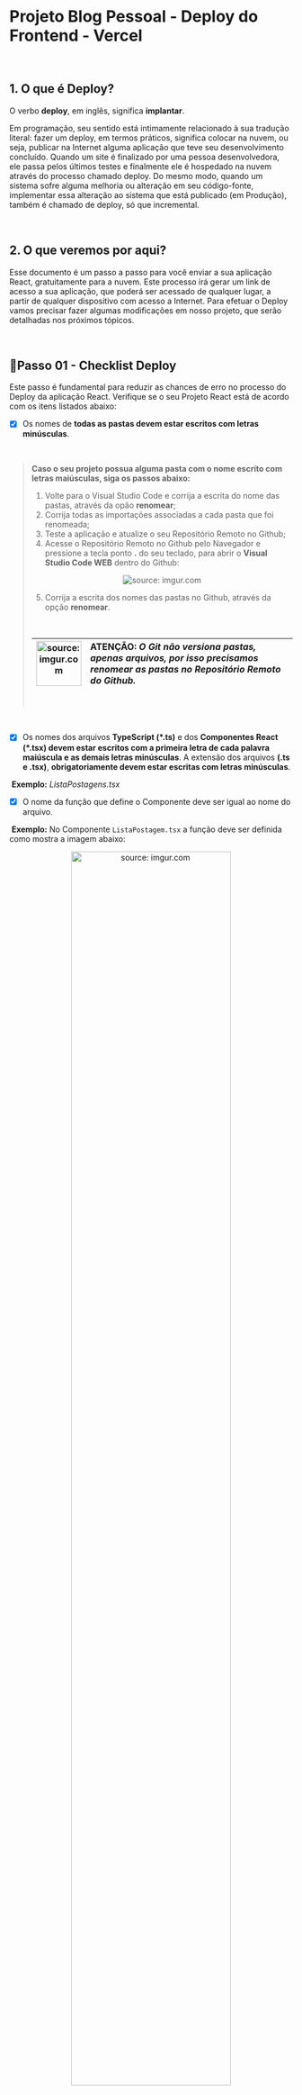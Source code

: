 <h1>Projeto Blog Pessoal - Deploy do Frontend - Vercel</h1>

  <br />



<h2>1. O que é Deploy?</h2>



O verbo **deploy**, em inglês, significa **implantar**.

Em programação, seu sentido está intimamente relacionado à sua tradução literal: fazer um deploy, em termos práticos, significa colocar na nuvem, ou seja, publicar na Internet alguma aplicação que teve seu desenvolvimento concluído.
Quando um site é finalizado por uma pessoa desenvolvedora, ele passa pelos últimos testes e finalmente ele é hospedado na nuvem através do processo chamado deploy.
Do mesmo modo, quando um sistema sofre alguma melhoria ou alteração em seu código-fonte, implementar essa alteração ao sistema que está publicado (em Produção), também é chamado de deploy, só que incremental.

<br />

<h2>2. O que veremos por aqui?</h2>



Esse documento é um passo a passo para você enviar a sua aplicação React, gratuitamente para a nuvem. Este processo irá gerar um link de acesso a sua aplicação, que poderá ser acessado de qualquer lugar, a partir de qualquer dispositivo com acesso a Internet. 
Para efetuar o Deploy vamos precisar fazer algumas modificações em nosso projeto, que serão detalhadas nos próximos tópicos.

<br />

<h2 id="local">👣Passo 01 - Checklist Deploy</h2>



Este passo é fundamental para reduzir as chances de erro no processo do Deploy da aplicação React. Verifique se o seu Projeto React está de acordo com os itens listados abaixo:

- [x] Os nomes de **todas as pastas devem estar escritos com letras minúsculas**.

<br />

> **Caso o seu projeto possua alguma pasta com o nome escrito com letras maiúsculas, siga os passos abaixo:**
>
> 1. Volte para o Visual Studio Code e corrija a escrita do nome das pastas, através da opão **renomear**;
> 2. Corrija todas as importações associadas a cada pasta que foi renomeada;
> 3. Teste a aplicação e atualize o seu Repositório Remoto no Github;
> 4. Acesse o Repositório Remoto no Github pelo Navegador e pressione a tecla ponto **.** do seu teclado, para abrir o **Visual Studio Code WEB** dentro do Github:
>
> <div align="center"><img  src="https://i.imgur.com/8AeqYhi.png"  title="source: imgur.com"  /></div>
>
> 5. Corrija a escrita dos nomes das pastas no Github, através da opção **renomear**.
>
> <br />
>
> | <img src="https://i.imgur.com/hOgWvSc.png" title="source: imgur.com" width="80px"/> | <div align="left"> **ATENÇÃO:** *O Git não versiona pastas, apenas arquivos, por isso  precisamos renomear as pastas no Repositório Remoto do Github.* </div> |
> | ------------------------------------------------------------ | ------------------------------------------------------------ |
>
> <br />

<br />

- [x] Os nomes dos arquivos **TypeScript (*.ts)** e dos **Componentes React (*.tsx) devem estar escritos com a primeira letra de cada palavra maiúscula e as demais letras minúsculas**. A extensão dos arquivos **(.ts e .tsx)**, **obrigatoriamente devem estar escritas com letras minúsculas**. 

​	**Exemplo:** *ListaPostagens.tsx*

- [x] O nome da função que define o Componente deve ser igual ao nome do arquivo. 

​	**Exemplo:** No Componente `ListaPostagem.tsx` a função deve ser definida como mostra a imagem abaixo:

<div align="center"><img  src="https://i.imgur.com/M7dvekQ.png"  title="source: imgur.com"  width="75%"/></div>

<br />

> [!NOTE]
>
> *Observe que tanto na assinatura da função, quanto na exportação da função (indicados na imagem acima pelas setas verdes), a grafia do nome está exatamente igual ao nome do arquivo .tsx*

<br />

- [x] Verifique se as importações dos Componentes e Bibliotecas estão corretas, **principalmente em relação a escrita** (letras maiúsculas e minúsculas).

<br />

<h2 id="local">👣Passo 02 - Testar o Projeto React no seu computador</h2>



1. Execute a sua aplicação localmente pelo Visual Studio Code

2. Abra o Projeto React no seu navegador

3. A sua aplicação deverá exibir a tela de **Login (Usuário e Senha)**. 

4. Cadastre um novo Usuário na aplicação e experimente fazer o login.

5. Após o login, teste todas as funcionalidades do seu Projeto.

6. Antes de continuar a configuração do projeto para efetuar o Deploy, não esqueça de **parar a execução do Projeto no Terminal do Visual Studio Code**.

<br />

> [!IMPORTANT]
>
> Não esqueça de checar se o usuário **root@root.com** está ativo no Backend, e principalmente não altere ou divulgue a senha padrão. Os instrutores da sua turma utilizarão este usuário para abrir, testar e corrigir a sua aplicação.

<br />

> [!WARNING]
>
> **Lembre-se que antes de fazer o Deploy é fundamental que a aplicação esteja rodando e sem erros.**

<br />

<h2>👣 Passo 03 - Criar uma conta grátis na Vercel</h2>

<br />

<h3>3.1 O que é a Vercel?</h3>



A **Vercel** é uma plataforma de computação em nuvem que permite que os desenvolvedores construam e dimensionem uma aplicação web personalizada com suas ferramentas e estruturas favoritas. Você pode implantar seu código-fonte diretamente a partit do Git ouvia CLI (Terminal), desfrutar de tempos de carregamento rápidos, segurança e colaboração com sua equipe. A Vercel é conhecida por ser a criadora do framework **Next JS**, voltado para o React. Além disso, a plataforma oferece uma série de recursos, como templates de início rápido, streaming sem configuração, infraestrutura altamente otimizada, escalabilidade e muito mais. 

A **Vercel**  é classificada como um **PaaS** (plataforma como serviço), ou seja, é um conjunto de serviços para criar e gerenciar aplicativos na nuvem. PaaS fornece os componentes de infraestrutura, que permitem que as pessoas Desenvolvedoras criem, integrem, migrem, implementem, protejam e gerenciem aplicativos móveis e da web, de forma simples e rápida.

> **Modelos de Serviços na Nuvem:**
>
> - **Plataforma como um serviço (PaaS):** Um provedor de serviços oferece acesso a um ambiente baseado em cloud no qual os usuários podem desenvolver e fornecer aplicativos. Além do **Netlify**, o **Netlify** e o **Azure** da Microsoft também utilizam este modelo.
> - **Infraestrutura como um serviço (IaaS):**  Um provedor de serviços fornece aos clientes acesso Pay As You Go (Pague pelo que você usar), para armazenamento, rede, servidores e outros recursos de computação na cloud. O **AWS da Amazon e a Digital Ocean** seguem este modelo.
> - **Software como um serviço (SaaS):** Um provedor de serviços oferece softwares e aplicativos por meio da Internet. Os usuários subscrevem ao software e o acessam por meio da web ou de API's do fabricante. o **Google Apps e do Microsoft Office 365** seguem este modelo.

Um grande diferencial da Vercel é que ele oferece **contas gratuitas**, o chamado **Plano Hobby**, com algumas limitações, que permitem hospedar aplicações desenvolvidas em diversos Frameworks e Bibliotecas Frontend como: **React, Angular, VUE, NEXT, entre outros**.

**Principais Limitações do Plano Gratuito:**

- Ambientes limitados, 
- Não oferece suporte a e-mail
- Não oferece suporte de **SLA (Service Level Agreement)**, ou seja, um Acordo de Nível de Serviço, que se trata de um contrato que estabelece os direitos e as obrigações entre contratado e contratante, visando alinhar expectativas e garantir o cumprimento da qualidade, da quantidade, dos prazos e de outros aspectos relevantes de um acordo.
- Não oferece suporte ao Deploy de Repositórios criados dentro de uma Organização do Github.

**Principais Vantagens do Plano Gratuito:**

- **O Plano Hobby não é um Plano de avaliação do serviço:** O plano gratuito não tem data de validade, pois é um nível gratuito e não uma avaliação gratuita.
- **Configuração do Projeto e Deploy**: No painel da Vercel, podemos criar um novo projeto ou associar ao seu repositório de código fonte, além de configurar opções de deploy, como o ambiente (produção, desenvolvimento, etc.), variáveis de ambiente e as configurações de domínio, se necessário.
- **Deploy Automático**: A Vercel suporta a implantação automática, o que significa que, sempre que você envia alterações para o repositório associado, a Vercel automaticamente constrói e implanta a nova versão da aplicação.
- **Monitoramento e Logs**: Após a implantação, a Vercel oferece ferramentas de monitoramento e geração de logs para ajudar a rastrear o desempenho e os erros da aplicação.
- **Domínio Personalizado**: Se desejar, você pode configurar um domínio personalizado para a aplicação, o que envolve configurações DNS e SSL.
- **Atualizações Contínuas**: À medida que você faz alterações na aplicação, pode continuar a enviar novas versões para a Vercel, e o processo de deploy é repetido automaticamente.
- **Escalabilidade**: A Vercel oferece escalabilidade automática, o que significa que a aplicação se ajustará automaticamente ao volume de tráfego, garantindo que ela permaneça disponível mesmo com grande demanda.

<br />

<div align="left"><img src="https://i.imgur.com/QTJW29A.png" title="source: imgur.com" width="4%"/> <a href="https://vercel.com/docs" target="_blank"><b>Documentação da Vercel</b></a></div>

<br />

Vamos criar a conta na Vercel para fazermos o Deploy:

1) Acesse o endereço: **https://vercel.com/**

<div align="center"><img  src="https://i.imgur.com/slB4Yn9.png"  title="source: imgur.com"  /></div>

2. Na página inicial, clique no botão **Sign Up**, no canto superior direito.

<div  align="center"><img  src="https://i.imgur.com/5bx4zIz.png"  title="source: imgur.com"  width="90%"/></div>

3. Na janela **Create Your Vercel Account**, selecione a primeira opção (**Hobby**).

<div  align="center"><img  src="https://i.imgur.com/8Zi6AIQ.png"  title="source: imgur.com"  /></div>

4. Na sequência, insira o seu nome e clique em **Continue**.

<div  align="center"><img  src="https://i.imgur.com/M3S47Jq.png"  title="source: imgur.com"  /></div>

5. Na janela **Let's connect your Git provider**, a Vercel solicitará que você escolha uma das 3 plataformas Git para criar a  sua conta e compartilhar o seu código durante o processo do Deploy. Clique na opção **Continue with Github** e aguarde até que a conexão entre as plataformas seja finalizada.

<div  align="center"><img  src="https://i.imgur.com/sdbbwI7.png"  title="source: imgur.com" /></div>

6. Na próxima janela, caso seja solicitado, digite o endereço do e-mail ou usuário do Github, além da senha, que você utiliza para acessar a sua conta do **Github**, e em seguida clique no botão  **Sign in**.

<div  align="center"><img  src="https://i.imgur.com/hiQ3qjp.png" title="source: imgur.com" /></div>

7. Na próxima janela, autorize a Vercel a acessar a sua conta do Github, clicando no botão  **Authorize Vercel**.

<div  align="center"><img  src="https://i.imgur.com/1Szg2qv.png" title="source: imgur.com" /></div>

8. Depois de autorizar o acesso da sua conta Verce,l na sua conta do Github, sua conta será validada e você será redirecionado para a tela de configuração **Vercel**, como mostra a imagem abaixo:

<div  align="center"><img  src="https://i.imgur.com/FkzzYwA.png" title="source: imgur.com"  /></div>

<br />

> [!WARNING]
>
> **Conclua todas etapas do processo de criação da conta na Vercel antes de avançar para o próximo passo do Deploy.**

<br />

<h2>👣 Passo 04 - Ocultar a URL (endereço) da API no Projeto React</h2>



Para que ninguém saiba o endereço do deploy do seu Backend, vamos ocultar a URL do Backend, através da criação de uma Variável de Ambiente:

1. **Dentro da pasta raiz do Projeto React**, crie um arquivo chamado **.env**, como mostra a imagem abaixo:

<div align="center"><img src="https://i.imgur.com/gWhc1PM.png" title="source: imgur.com" /></div>

<br />

> [!CAUTION]
>
> Um Erro muito comum é criar o arquivo **.env** dentro de alguma pasta do projeto. O arquivo **.env**, **<u>obrigatoriamente deve ser criado na pasta raiz do seu projeto (blogpessoal)</u>**, como mostra a imagem acima. Caso contrário, o seu Projeto React deixará de funcionar localmente.

<br />

2. Na pasta **src/services**, abra o arquivo **Service.ts** 

<div align="center"><img src="https://i.imgur.com/nJ3rJPb.png" title="source: imgur.com" /></div>

3. Localize o trecho de código abaixo:

<div align="center"><img src="https://i.imgur.com/XepCKt4.png" title="source: imgur.com" /></div>

4. Copie <u>**apenas o endereço do deploy do seu Backend**</u> (no local indicado pela seta verde na imagem acima)
5. Dentro do arquivo **.env**, adicione este endereço na variável de ambiente **VITE_API_URL**, conforme o exemplo abaixo:

```bash
VITE_API_URL=https://meuprojeto.onrender.com
```

<br />

| <img src="https://i.imgur.com/vVDBDG0.png" title="source: imgur.com" width="100px"/> | <div align="left"> **ALERTA DE BSM:** *Mantenha a Atenção aos Detalhes ao criar o arquivo .env. O endereço https inserido na variável <u>deve ser o endereço do Deploy da sua aplicação na nuvem</u>, sem nenhum caminho adicional, ou seja, o endereço principal, assim como foi adicionado na Service, sem as aspas no caso do arquivo .env.* </div> |
| ------------------------------------------------------------ | ------------------------------------------------------------ |

<br />

> [!WARNING]
>
> O nome da variável deve ser escrito em letras maiúsculas (**VITE_API_URL**), e o nome obrigatoriamente deve começar com o prefixo ‘**VITE_**’, devido a uma regra de funcionamento interno do Vite, que usamos para criar o projeto React.

<br />

Na sequência, na nossa Classe Service, vamos alterar a **BaseURL** do **Axios**, para utilizar essa variável, da seguinte forma:

1. Volte para o arquivo **Service**, localizado na pasta **src/services**
2. Altere a BaseURL pelo trecho de código abaixo:

```tsx
baseURL: import.meta.env.VITE_API_URL
```

3. após a alteração, a **BaseURL** ficará igual a imagem abaixo:

<div align="center"><img src="https://i.imgur.com/WHXYmA2.png" title="source: imgur.com" /></div>

Para finalizar, vamos modiﬁcar o nosso arquivo **.gitignore**, para que o nosso arquivo **.env** não seja enviado para o Github, funcionando apenas no nosso computador, da seguinte forma:

1. Abra o arquivo **.gitignore**, localizado na pasta raiz do projeto:

<div align="center"><img src="https://i.imgur.com/R4p82QU.png" title="source: imgur.com" /></div>

2. Adicione a linha abaixo no arquivo **.gitignore**:

```tsx
.env
```

3. após a alteração, o arquivo **.gitignore** ficará semelhante a imagem abaixo:

<div align="center"><img src="https://i.imgur.com/BO2DAk5.png" title="source: imgur.com" /></div>

A linha adicionada pode ser colocada em qualquer ponto do arquivo, não precisa estar exatamente no mesmo local indicado na imagem acima.

<br />

<h2>👣 Passo 05 - Desativar o Lint</h2>



Para evitar erros no deploy, vamos veriﬁcar se o **Lint** está ativado no projeto. Caso esteja, iremos desativá-lo.

> **Lint:** É uma ferramenta de análise de código estático usada para sinalizar erros de programação, bugs,  erros estilísticos e construções suspeitas. 

1. Abra o arquivo **tsconfig.json**, localizado na pasta raiz do projeto:

<div align="center"><img src="https://i.imgur.com/55D6q8P.png" title="source: imgur.com" /></div>

2. Localize as linhas abaixo no arquivo **tsconfig.json**:

```json
/* Linting */
    "strict": true,
    "noUnusedLocals": true,
    "noUnusedParameters": true,
    "noFallthroughCasesInSwitch": true
```

3. Se estas linhas forem encontradas no arquivo **tsconfig.json**, deixe estas linhas comentadas, como mostra o trecho de código abaixo:

```json
/* Linting */
    // "strict": true,
    // "noUnusedLocals": true,
    // "noUnusedParameters": true,
    // "noFallthroughCasesInSwitch": true
```

4. Caso estas linhas não sejam encontradas no arquivo **tsconfig.json**, verifique se o seu projeto possui um arquivo chamado **tsconfig.app.json**, como mostra a imagem abaixo:

<div align="center"><img src="https://i.imgur.com/buakSo0.png" title="source: imgur.com" /></div>

5. Localize as linhas abaixo no arquivo **tsconfig.app.json**:

```json
/* Linting */
    "strict": true,
    "noUnusedLocals": true,
    "noUnusedParameters": true,
    "noFallthroughCasesInSwitch": true
```

6. Se estas linhas forem encontradas no arquivo **tsconfig.app.json**, deixe estas linhas comentadas, como mostra o trecho de código abaixo:

```json
/* Linting */
    // "strict": true,
    // "noUnusedLocals": true,
    // "noUnusedParameters": true,
    // "noFallthroughCasesInSwitch": true
```

7. Caso estas linhas não sejam encontradas em nenhum dos dois arquivos, ignore este passo.

</br>

<h2>👣 Passo 06 - Apagar o arquivo package-lock.json</h2>



O arquivo **package-lock.json**, assim como o arquivo **yarn.lock**, permite que os Gerenciadores de Pacotes NPM e Yarn encontrem as dependências dentro da pasta **node_modules** de forma rápida e atualize as Bibliotecas quando necessário. Entretanto, os dois juntos podem causar algumas inconsistências no Deploy. 

1. Apague o arquivo **package-lock.json**, localizado na pasta raiz do seu projeto:

<div  align="center"><img  src="https://i.imgur.com/oqRo6Gm.png"  title="source: imgur.com"  /></div>

2. Caso o arquivo **package-lock.json** não exista, ignore este passo.

<br />

> [!CAUTION]
>
> **ATENÇÃO: Muito cuidado para não apagar o arquivo package.json, pois sem este arquivo o seu projeto não irá funcionar, pois nele estão armazenadas a lista de Bibliotecas utilizadas na construção do Projeto entre outras informaçãos fundamentais.**

<br />

<div align="left"><img src="https://i.imgur.com/JACNZiR.png" title="source: imgur.com" width="5%"/> <a href="https://github.com/rafaelq80/blogpessoal_react_2024/tree/27_deploy" target="_blank"><b>Código fonte do projeto finalizado</b></a></div>

<br />

<h2>👣 Passo 07 - Atualizar o repositório do projeto no Github</h2>



1. Envie as atualizações do seu projeto para o repositório do Github, através do **Terminal do Visual Studio Code**, utilizando os comandos abaixo:

   ```bash
    git add .
    
    git commit -m “Deploy do Projeto Blog Pessoal”
    
    git push origin main
   ```

<br />

> [!IMPORTANT]
>
> Para executarmos o Deploy do Projeto React, o mesmo deve estar disponível na **Branch main** do Repositório Remoto do Github. **Todas as plataformas de Deploy, principalmente quando utilizamos uma conta gratuita, sempre utilizam a Branch main do repositório para realizar o processo do Deploy**.

<br />

> [!WARNING]
>
> Para efetuar o Deploy, o projeto React **OBRIGATORIAMENTE** precisa estar em um **REPOSITÓRIO EXCLUSIVO** no Github e não pode estar **DENTRO DE UMA PASTA**, ou seja, ao abrir o repositório do projeto no Github, o conteúdo exibido será semelhante ao da imagem abaixo.

<br />

<div  align="center"><img  src="https://i.imgur.com/bnCkoTh.png"  title="source: imgur.com"  /></div>

<br />

> [!IMPORTANT]
>
> **Caso o seu repositório esteja diferente da imagem acima, você precisará ajustar o seu repositório.**

<br />

<h2>👣 Passo 08 - Criar o Deploy na Vercel</h2>

<br />

1. De volta a sua conta na Vercel, na Janela **Let's build something new**, no item **Import Git Repository**, clique na opção **Select a Git Namespace**, indicado na imagem abaixo:

<div  align="center"><img  src="https://i.imgur.com/yZg7BNI.png" title="source: imgur.com"  /></div>

2. Na lista de opções que será exibida, clique no item **Add Github Account**.

<div  align="center"><img  src="https://i.imgur.com/zh46Cyr.png" title="source: imgur.com" width="90%"/></div>

3. Na janela **Install Vercel**, clique no botão **Install**, para concordar que a Vercel acesse todos os repositórios da sua conta no Github.

<div  align="center"><img  src="https://i.imgur.com/kB9RIdx.png" title="source: imgur.com" /></div>

4. Após esse processo, todos os seus repositórios serão importados para dentro da sua conta na Vercel.

<div  align="center"><img  src="https://i.imgur.com/exB3eH5.png" title="source: imgur.com" /></div>

5. Localize o repositório do **Projeto Blog Pessoal React** e clique no botão **Import** ao lado do repositório. 

<div  align="center"><img  src="https://i.imgur.com/J5SBaVJ.png" title="source: imgur.com" /></div>

6. A Vercel irá carregar o projeto Blog Pessoal na sua conta e você será redirecionado para a página de Deploy.

<div  align="center"><img src="https://i.imgur.com/O6g2Nxc.png" title="source: imgur.com" /></div>

7. Na opção **Framework Presset**, verifique se está definido como **Vite**. 

<div  align="center"><img src="https://i.imgur.com/TWZqyln.png" title="source: imgur.com" /></div>

8. Caso não esteja, altere para **Vite**.
9. Na sequência, vamos adicionar a variável com a URL do Backend. Clique na opção **Environment Variables**

<div  align="center"><img src="https://i.imgur.com/zRIRx1H.png" title="source: imgur.com" width="90%"/></div>

10. Na propriedade **Key**, insira o nome da variável (**VITE_API_URL**) e na opção **Value**, insira a URL do seu Backend (**[https://meuprojeto.onrender.com](https://meuprojeto.onrender.com/)**), ou seja, **a mesma que você adicionou no arquivo .env**:

<div  align="center"><img src="https://i.imgur.com/cbXXOJ3.png" title="source: imgur.com" width="90%"/></div>

11. Clique no botão **Add** para criar a variável. Obsereve que a nova variável foi adicionada na lista abaixo:

<div  align="center"><img src="https://i.imgur.com/vBx2YMQ.png" title="source: imgur.com" width="90%"/></div>

12. Para iniciar o Deploy, clique no botão **Deploy** e aguarde a finalização do processo.

<div  align="center"><img src="https://i.imgur.com/XWHoZes.png" title="source: imgur.com" /></div>

13. Acompanhe o processo do Deploy no item **Log do Deploy**, como mostra a imagem abaixo:

<div  align="center"><img src="https://i.imgur.com/1AbMdCw.png" title="source: imgur.com" /></div>

14. Se o processo for bem-sucedido, a Vercel irá te parabenizar e então você verá uma tela semelhante a imagem abaixo, contendo uma imagem com a prévia da página index:

<div  align="center"><img src="https://i.imgur.com/TSQGzzV.png" title="source: imgur.com" /></div>

15. Clique na imagem prévia do projeto para visualizar o deploy no Navegador.

<div  align="center"><img src="https://i.imgur.com/vVCOyCP.png" title="source: imgur.com" /></div>

16. Faça o login e teste toda a sua aplicação.

<br />

| <img src="https://i.imgur.com/vVDBDG0.png" title="source: imgur.com" width="100px"/> | <p align="justify"> **ALERTA DE BSM:** *Mantenha a atenção aos detalhes e a persistência. Teste todas as funcionalidades da aplicação e verifique se tudo está funcionando corretamente*. </p> |
| ------------------------------------------------------------ | ------------------------------------------------------------ |

<br />

<h2>👣 Passo 09 - Copiar o Link do Deploy na Vercel</h2>



Para copiar o link do Deploy, que será enviado no Canvas, siga os passos abaixo:

1. Volte para a tela **Congratulations**, na Página da Vercel e clique no botão **Continue to Dashboard**:

<div  align="center"><img src="https://i.imgur.com/r6wNlBI.png" title="source: imgur.com" /></div>

2. Será exibida a janela **Production Deployment**:

<div  align="center"><img src="https://i.imgur.com/2OYo377.png" title="source: imgur.com" /></div>

3. Observe que serão exibidos 2 links: **Deployment** e **Domains**
4. Copie o link disponível na opção **Domains**, destacado na imagem abaixo:

<div  align="center"><img src="https://i.imgur.com/ttp7BdX.png" title="source: imgur.com" /></div>

5. Este será o link que você enviará no Canvas. No exemplo acima (**https://blogpessoal.vercel.app/**)

<br />

> [!IMPORTANT]
>
> O endereço do seu Deploy na Vercel será diferente do exemplo acima.

<br />


<h2 id="update">3. Como atualizar o Deploy na Vercel? </h2>

<br />

| <img src="https://i.imgur.com/vVDBDG0.png" title="source: imgur.com" width="150px"/> | <p align="justify"> **ALERTA DE BSM:** *Mantenha a atenção aos detalhes. Este item você utilizará apenas se você precisar alterar alguma coisa no seu Projeto React e atualizar a aplicação na nuvem*. </p> |
| ------------------------------------------------------------ | ------------------------------------------------------------ |

<br />

1. Faça as alterações necessárias no código do seu projeto, execute localmente e verifique se está tudo funcionando **sem erros**.

2. Envie as atualizações do seu projeto para o repositório do Github, através do **Git Bash**, utilizando os comandos abaixo: 

```bash
git add .
git commit -m “Atualização do Deploy - Blog Pessoal”
git push origin main
```

3. Ao finalizar o **git push**, a **Vercel** começará a refazer o Deploy. Acompanhe o processo pelo **Dashboard da Vercel**. 
4. Ao concluir o novo Deploy, verifique se a Aplicação está funcionando corretamente e não se esqueça de fazer os respectivos testes.

<br /><br />

<div  align="left"><a  href="README.md"><img  src="https://i.imgur.com/XMgF3gl.png"  title="source: imgur.com"  width="3%"/>Voltar</a></div>
